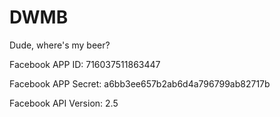 # DWMB
Dude, where's my beer?

Facebook APP ID: 716037511863447

Facebook APP Secret: a6bb3ee657b2ab6d4a796799ab82717b

Facebook API Version: 2.5

